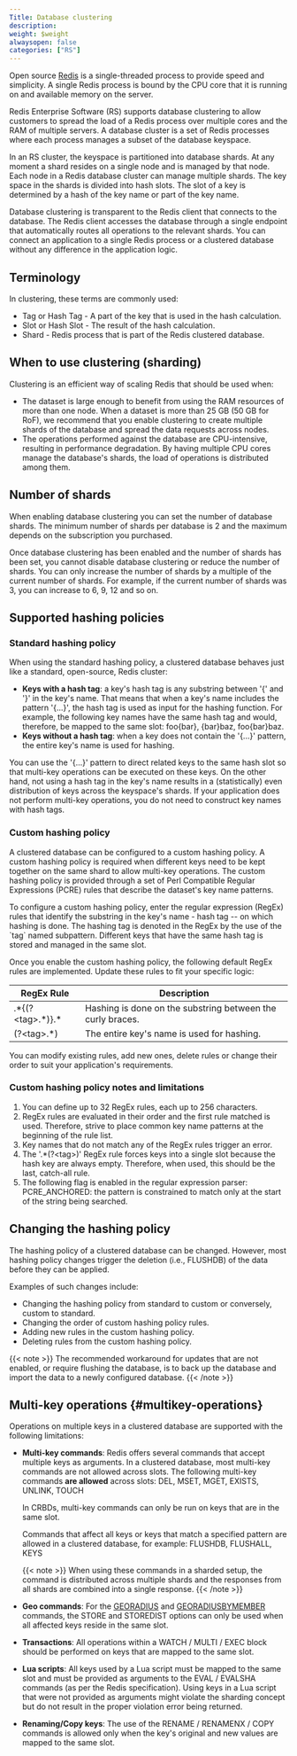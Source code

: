 ```yaml
---
Title: Database clustering
description:
weight: $weight
alwaysopen: false
categories: ["RS"]
---
```

Open source [Redis](https://redislabs.com/redis-features/redis) is a single-threaded process
to provide speed and simplicity.
A single Redis process is bound by the CPU core that it is running on and available memory on the server.

Redis Enterprise Software (RS) supports database clustering to allow customers
to spread the load of a Redis process over multiple cores and the RAM of multiple servers.
A database cluster is a set of Redis processes where each process manages a subset of the database keyspace.

In an RS cluster, the keyspace is partitioned into database shards.
At any moment a shard resides on a single node and is managed by that node.
Each node in a Redis database cluster can manage multiple shards.
The key space in the shards is divided into hash slots.
The slot of a key is determined by a hash of the key name or part of the key name.

Database clustering is transparent to the Redis client that connects to the database.
The Redis client accesses the database through a single endpoint that automatically routes all operations to the relevant shards.
You can connect an application to a single Redis process or a clustered database without any difference in the application logic.

## Terminology

In clustering, these terms are commonly used:

- Tag or Hash Tag - A part of the key that is used in the hash calculation.
- Slot or Hash Slot - The result of the hash calculation.
- Shard - Redis process that is part of the Redis clustered database.

## When to use clustering (sharding)

Clustering is an efficient way of scaling Redis that should be used when:

- The dataset is large enough to benefit from using the RAM resources of more than one node.
    When a dataset is more than 25 GB (50 GB for RoF), we recommend that you enable clustering to create multiple shards of the database
    and spread the data requests across nodes.
- The operations performed against the database are CPU-intensive, resulting in performance degradation.
    By having multiple CPU cores manage the database's shards, the load of operations is distributed among them.

## Number of shards

When enabling database clustering you can set the number of database
shards. The minimum number of shards per database is 2 and the maximum
depends on the subscription you purchased.

Once database clustering has been enabled and the number of shards has
been set, you cannot disable database clustering or reduce the number of
shards. You can only increase the number of shards by a multiple of the
current number of shards. For example, if the current number of shards
was 3, you can increase to 6, 9, 12 and so on. 

## Supported hashing policies

### Standard hashing policy

When using the standard hashing policy, a clustered database behaves
just like a standard, open-source, Redis cluster:

- **Keys with a hash tag**: a key's hash tag is any substring between
    '{' and '}' in the key's name. That means that when a key's name
    includes the pattern '{...}', the hash tag is used as input for the
    hashing function. For example, the following key names have the same
    hash tag and would, therefore, be mapped to the same slot: foo{bar},
    {bar}baz, foo{bar}baz.
- **Keys without a hash tag**: when a key does not contain the '{...}'
    pattern, the entire key's name is used for hashing.

You can use the '{...}' pattern to direct related keys to the same hash
slot so that multi-key operations can be executed on these keys. On the
other hand, not using a hash tag in the key's name results in a
(statistically) even distribution of keys across the keyspace's shards.
If your application does not perform multi-key operations, you do not
need to construct key names with hash tags.

### Custom hashing policy

A clustered database can be configured to a custom hashing policy. A
custom hashing policy is required when different keys need to be kept
together on the same shard to allow multi-key operations. The custom
hashing policy is provided through a set of Perl Compatible Regular
Expressions (PCRE) rules that describe the dataset's key name patterns.

To configure a custom hashing policy, enter the regular expression
(RegEx) rules that identify the substring in the key's name - hash tag
-- on which hashing is done. The hashing tag is denoted in the
RegEx by the use of the \`tag\` named subpattern. Different keys that
have the same hash tag is stored and managed in the same slot.

Once you enable the custom hashing policy, the following default RegEx
rules are implemented. Update these rules to fit your specific logic:

|  RegEx Rule | Description |
|  ------ | ------ |
|  .\*{(?\<tag\>.\*)}.\* | Hashing is done on the substring between the curly braces. |
|  (?\<tag\>.\*) | The entire key's name is used for hashing. |

You can modify existing rules, add new ones, delete rules or change
their order to suit your application's requirements.

### Custom hashing policy notes and limitations

1. You can define up to 32 RegEx rules, each up to 256 characters.
2. RegEx rules are evaluated in their order and the first rule matched
    is used. Therefore, strive to place common key name patterns at the
    beginning of the rule list.
3. Key names that do not match any of the RegEx rules trigger an
    error.
4. The '.\*(?\<tag\>)' RegEx rule forces keys into a single slot
    because the hash key are always empty. Therefore, when used,
    this should be the last, catch-all rule.
5. The following flag is enabled in the regular expression parser:
    PCRE_ANCHORED: the pattern is constrained to match only at the
    start of the string being searched.

## Changing the hashing policy

The hashing policy of a clustered database can be changed. However,
most hashing policy changes trigger the deletion (i.e., FLUSHDB) of the
data before they can be applied.

Examples of such changes include:

- Changing the hashing policy from standard to custom or conversely,
    custom to standard.
- Changing the order of custom hashing policy rules.
- Adding new rules in the custom hashing policy.
- Deleting rules from the custom hashing policy.

{{< note >}}
The recommended workaround for updates that are not enabled,
or require flushing the database,
is to back up the database and import the data to a newly configured database.
{{< /note >}}

## Multi-key operations {#multikey-operations}

Operations on multiple keys in a clustered database are supported with
the following limitations:

- **Multi-key commands**: Redis offers several commands that accept
    multiple keys as arguments. In a clustered database, most multi-key
    commands are not allowed across slots. The following multi-key
    commands **are allowed** across slots: DEL, MSET, MGET, EXISTS, UNLINK, TOUCH

    In CRBDs, multi-key commands can only be run on keys that are in the same slot.

    Commands that affect all keys or keys that match a specified pattern are allowed
    in a clustered database, for example: FLUSHDB, FLUSHALL, KEYS

    {{< note >}}
When using these commands in a sharded setup,
the command is distributed across multiple shards
and the responses from all shards are combined into a single response.
    {{< /note >}}

- **Geo commands**: For the [GEORADIUS](https://redis.io/commands/georadius) and
    [GEORADIUSBYMEMBER](https://redis.io/commands/georadiusbymember) commands, the
    STORE and STOREDIST options can only be used when all affected keys
    reside in the same slot.
- **Transactions**: All operations within a WATCH / MULTI / EXEC block
    should be performed on keys that are mapped to the same slot.
- **Lua scripts**: All keys used by a Lua script must be mapped to the same
    slot and must be provided as arguments to the EVAL / EVALSHA commands
    (as per the Redis specification). Using keys in a Lua script that
    were not provided as arguments might violate the sharding concept
    but do not result in the proper violation error being returned.
- **Renaming/Copy keys**: The use of the RENAME / RENAMENX / COPY commands is
    allowed only when the key's original and new values are mapped to
    the same slot.
